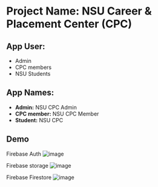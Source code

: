 # Project Name: NSU Career & Placement Center (CPC)

## App User:
- Admin
- CPC members
- NSU Students

## App Names:
- **Admin:** NSU CPC Admin
- **CPC member:** NSU CPC Member
- **Student:** NSU CPC



## Demo

Firebase Auth
![image](https://user-images.githubusercontent.com/52270073/119708654-30deda00-be7e-11eb-8122-b6430872c056.png)

Firebase storage
![image](https://user-images.githubusercontent.com/52270073/119708728-40f6b980-be7e-11eb-9bcc-1e6e330c731c.png)


Firebase Firestore
![image](https://user-images.githubusercontent.com/52270073/119708547-16a4fc00-be7e-11eb-81ed-dfdb5d864656.png)
